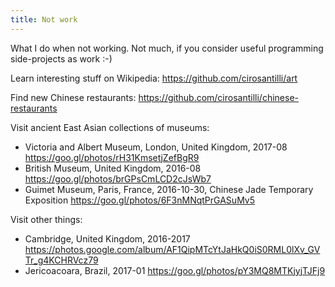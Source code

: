 ```yaml
---
title: Not work
---
```


What I do when not working. Not much, if you consider useful programming side-projects as work :-)

Learn interesting stuff on Wikipedia: <https://github.com/cirosantilli/art>

Find new Chinese restaurants: <https://github.com/cirosantilli/chinese-restaurants>

Visit ancient East Asian collections of museums:

- Victoria and Albert Museum, London, United Kingdom, 2017-08 <https://goo.gl/photos/rH31KmsetjZefBgR9>
- British Museum, United Kingdom, 2016-08 <https://goo.gl/photos/brGPsCmLCD2cJsWb7>
- Guimet Museum, Paris, France, 2016-10-30, Chinese Jade Temporary Exposition <https://goo.gl/photos/6F3nMNqtPrGASuMv5>

Visit other things:

- Cambridge, United Kingdom, 2016-2017 <https://photos.google.com/album/AF1QipMTcYtJaHkQ0iS0RML0lXv_GVTr_g4KCHRVcz79>
- Jericoacoara, Brazil, 2017-01 <https://goo.gl/photos/pY3MQ8MTKjyjTJFj9>
